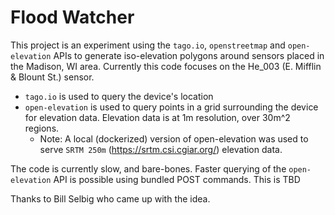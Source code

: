 # Flood Watcher

This project is an experiment using the `tago.io`, `openstreetmap` and `open-elevation` APIs to generate iso-elevation polygons around sensors placed in the Madison, WI area. Currently this code focuses on the He_003 (E. Mifflin & Blount St.) sensor.

* `tago.io` is used to query the device's location
* `open-elevation` is used to query points in a grid surrounding the device for elevation data. Elevation data is at 1m resolution, over 30m^2 regions.
    * Note: A local (dockerized) version of open-elevation was used to serve `SRTM 250m` (https://srtm.csi.cgiar.org/) elevation data.

The code is currently slow, and bare-bones. Faster querying of the `open-elevation` API is possible using bundled POST commands. This is TBD

Thanks to Bill Selbig who came up with the idea.